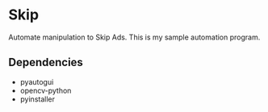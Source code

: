 # Skip

Automate manipulation to Skip Ads.
This is my sample automation program.


## Dependencies

- pyautogui
- opencv-python
- pyinstaller
